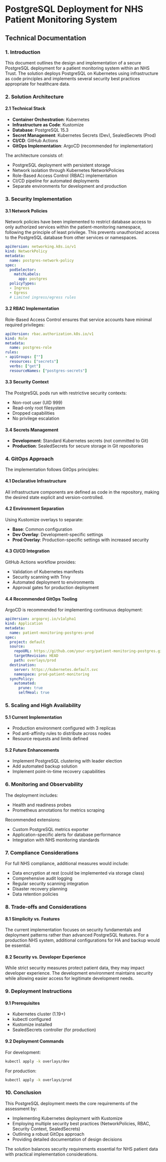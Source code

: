 # PostgreSQL Deployment for NHS Patient Monitoring System
## Technical Documentation

### 1. Introduction

This document outlines the design and implementation of a secure PostgreSQL deployment for a patient monitoring system within an NHS Trust. The solution deploys PostgreSQL on Kubernetes using infrastructure as code principles and implements several security best practices appropriate for healthcare data.

### 2. Solution Architecture

#### 2.1 Technical Stack
- **Container Orchestration**: Kubernetes
- **Infrastructure as Code**: Kustomize
- **Database**: PostgreSQL 15.3
- **Secret Management**: Kubernetes Secrets (Dev), SealedSecrets (Prod)
- **CI/CD**: GitHub Actions
- **GitOps Implementation**: ArgoCD (recommended for implementation)


The architecture consists of:
- PostgreSQL deployment with persistent storage
- Network isolation through Kubernetes NetworkPolicies
- Role-Based Access Control (RBAC) implementation
- CI/CD pipeline for automated deployments
- Separate environments for development and production

### 3. Security Implementation

#### 3.1 Network Policies
Network policies have been implemented to restrict database access to only authorized services within the patient-monitoring namespace, following the principle of least privilege. This prevents unauthorized access to the PostgreSQL database from other services or namespaces.

```yaml
apiVersion: networking.k8s.io/v1
kind: NetworkPolicy
metadata:
  name: postgres-network-policy
spec:
  podSelector:
    matchLabels:
      app: postgres
  policyTypes:
  - Ingress
  - Egress
  # Limited ingress/egress rules
```

#### 3.2 RBAC Implementation
Role-Based Access Control ensures that service accounts have minimal required privileges:

```yaml
apiVersion: rbac.authorization.k8s.io/v1
kind: Role
metadata:
  name: postgres-role
rules:
- apiGroups: [""]
  resources: ["secrets"]
  verbs: ["get"]
  resourceNames: ["postgres-secrets"]
```

#### 3.3 Security Context
The PostgreSQL pods run with restrictive security contexts:
- Non-root user (UID 999)
- Read-only root filesystem
- Dropped capabilities
- No privilege escalation

#### 3.4 Secrets Management
- **Development**: Standard Kubernetes secrets (not committed to Git)
- **Production**: SealedSecrets for secure storage in Git repositories

### 4. GitOps Approach

The implementation follows GitOps principles:

#### 4.1 Declarative Infrastructure
All infrastructure components are defined as code in the repository, making the desired state explicit and version-controlled.

#### 4.2 Environment Separation
Using Kustomize overlays to separate:
- **Base**: Common configuration
- **Dev Overlay**: Development-specific settings
- **Prod Overlay**: Production-specific settings with increased security

#### 4.3 CI/CD Integration
GitHub Actions workflow provides:
- Validation of Kubernetes manifests
- Security scanning with Trivy
- Automated deployment to environments
- Approval gates for production deployment

#### 4.4 Recommended GitOps Tooling
ArgoCD is recommended for implementing continuous deployment:

```yaml
apiVersion: argoproj.io/v1alpha1
kind: Application
metadata:
  name: patient-monitoring-postgres-prod
spec:
  project: default
  source:
    repoURL: https://github.com/your-org/patient-monitoring-postgres.git
    targetRevision: HEAD
    path: overlays/prod
  destination:
    server: https://kubernetes.default.svc
    namespace: prod-patient-monitoring
  syncPolicy:
    automated:
      prune: true
      selfHeal: true
```

### 5. Scaling and High Availability

#### 5.1 Current Implementation
- Production environment configured with 3 replicas
- Pod anti-affinity rules to distribute across nodes
- Resource requests and limits defined

#### 5.2 Future Enhancements
- Implement PostgreSQL clustering with leader election
- Add automated backup solution
- Implement point-in-time recovery capabilities

### 6. Monitoring and Observability

The deployment includes:
- Health and readiness probes
- Prometheus annotations for metrics scraping

Recommended extensions:
- Custom PostgreSQL metrics exporter
- Application-specific alerts for database performance
- Integration with NHS monitoring standards

### 7. Compliance Considerations

For full NHS compliance, additional measures would include:
- Data encryption at rest (could be implemented via storage class)
- Comprehensive audit logging
- Regular security scanning integration
- Disaster recovery planning
- Data retention policies

### 8. Trade-offs and Considerations

#### 8.1 Simplicity vs. Features
The current implementation focuses on security fundamentals and deployment patterns rather than advanced PostgreSQL features. For a production NHS system, additional configurations for HA and backup would be essential.

#### 8.2 Security vs. Developer Experience
While strict security measures protect patient data, they may impact developer experience. The development environment maintains security while allowing easier access for legitimate development needs.

### 9. Deployment Instructions

#### 9.1 Prerequisites
- Kubernetes cluster (1.19+)
- kubectl configured
- Kustomize installed
- SealedSecrets controller (for production)

#### 9.2 Deployment Commands

For development:
```bash
kubectl apply -k overlays/dev
```

For production:
```bash
kubectl apply -k overlays/prod
```

### 10. Conclusion

This PostgreSQL deployment meets the core requirements of the assessment by:
- Implementing Kubernetes deployment with Kustomize
- Employing multiple security best practices (NetworkPolicies, RBAC, Security Context, SealedSecrets)
- Outlining a robust GitOps approach
- Providing detailed documentation of design decisions

The solution balances security requirements essential for NHS patient data with practical implementation considerations.